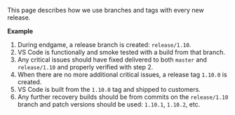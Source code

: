 This page describes how we use branches and tags with every new release.

**Example**

1. During endgame, a release branch is created: `release/1.10`.
2. VS Code is functionally and smoke tested with a build from that branch.
3. Any critical issues should have fixed delivered to both `master` and `release/1.10` and properly verified with step 2.
4. When there are no more additional critical issues, a release tag `1.10.0` is created.
5. VS Code is built from the `1.10.0` tag and shipped to customers.
6. Any further recovery builds should be from commits on the `release/1.10` branch and patch versions should be used: `1.10.1`, `1.10.2`, etc.